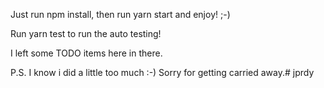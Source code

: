 Just run npm install, then run yarn start and enjoy! ;-)

Run yarn test to run the auto testing!

I left some TODO items here in there.


P.S. I know i did a little too much :-) Sorry for getting carried away.# jprdy
